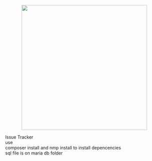 <p align="center"><img src="https://res.cloudinary.com/dtfbvvkyp/image/upload/v1566331377/laravel-logolockup-cmyk-red.svg" width="400"></p>
Issue Tracker
<br>
use 
<br>
composer install and nmp install to install depencencies
<br>
sql file is on maria db folder
